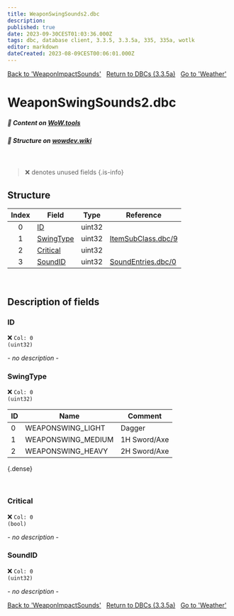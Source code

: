 ```yaml
---
title: WeaponSwingSounds2.dbc
description:
published: true
date: 2023-09-30CEST01:03:36.000Z
tags: dbc, database client, 3.3.5, 3.3.5a, 335, 335a, wotlk
editor: markdown
dateCreated: 2023-08-09CEST00:06:01.000Z
---
```

<a href="https://trinitycore.info/files/DBC/335/weaponimpactsounds" class="mt-5 v-btn v-btn--depressed v-btn--flat v-btn--outlined theme--light v-size--default darkblue--text text--lighten-3"><span class="v-btn__content"><i aria-hidden="true" class="v-icon notranslate v-icon--left mdi mdi-arrow-left theme--light"></i><span>Back to 'WeaponImpactSounds'</span></span></a>&nbsp;&nbsp;&nbsp;<a href="https://trinitycore.info/files/DBC/335/home" class="mt-5 v-btn v-btn--depressed v-btn--flat v-btn--outlined theme--light v-size--default darkblue--text text--lighten-3"><span class="v-btn__content"><i aria-hidden="true" class="v-icon notranslate v-icon--left mdi mdi-home-outline theme--light"></i><span>Return to DBCs (3.3.5a)</span></span></a>&nbsp;&nbsp;&nbsp;<a href="https://trinitycore.info/files/DBC/335/weather" class="mt-5 v-btn v-btn--depressed v-btn--flat v-btn--outlined theme--light v-size--default darkblue--text text--lighten-3"><span class="v-btn__content"><span>Go to 'Weather'</span><i aria-hidden="true" class="v-icon notranslate v-icon--right mdi mdi-arrow-right theme--light"></i></span></a>

# WeaponSwingSounds2.dbc
##### :open_book: Content on [WoW.tools](https://wow.tools/dbc/?dbc=weaponswingsounds2&build=3.3.5.12340)
##### :pencil: Structure on [wowdev.wiki](https://wowdev.wiki/DB/WeaponSwingSounds2)
&nbsp;

> :x: denotes unused fields
{.is-info}


## Structure

| Index | Field | Type | Reference |
| :---: | --- | :---: | --- |
| 0 | [ID](#id) | uint32 |  |
| 1 | [SwingType](#weight) | uint32 | [ItemSubClass.dbc/9](/files/DBC/335/itemsubclass#weaponswingsize) |
| 2 | [Critical](#critical) | uint32 |  |
| 3 | [SoundID](#soundid) | uint32 | [SoundEntries.dbc/0](/files/DBC/335/soundentries#id) |
&nbsp;
## Description of fields

### ID
:x: <code>Col: 0 (uint32)</code>

*- no description -*
&nbsp;

### SwingType
:x: <code>Col: 0 (uint32)</code>

| ID | Name | Comment |
|----|------|---------|
| 0 | WEAPONSWING_LIGHT | Dagger |
| 1 | WEAPONSWING_MEDIUM | 1H Sword/Axe |
| 2 | WEAPONSWING_HEAVY | 2H Sword/Axe |
{.dense}

&nbsp;

### Critical
:x: <code>Col: 0 (bool)</code>

*- no description -*
&nbsp;

### SoundID
:x: <code>Col: 0 (uint32)</code>

*- no description -*
&nbsp;

<a href="https://trinitycore.info/files/DBC/335/weaponimpactsounds" class="mt-5 v-btn v-btn--depressed v-btn--flat v-btn--outlined theme--light v-size--default darkblue--text text--lighten-3"><span class="v-btn__content"><i aria-hidden="true" class="v-icon notranslate v-icon--left mdi mdi-arrow-left theme--light"></i><span>Back to 'WeaponImpactSounds'</span></span></a>&nbsp;&nbsp;&nbsp;<a href="https://trinitycore.info/files/DBC/335/home" class="mt-5 v-btn v-btn--depressed v-btn--flat v-btn--outlined theme--light v-size--default darkblue--text text--lighten-3"><span class="v-btn__content"><i aria-hidden="true" class="v-icon notranslate v-icon--left mdi mdi-home-outline theme--light"></i><span>Return to DBCs (3.3.5a)</span></span></a>&nbsp;&nbsp;&nbsp;<a href="https://trinitycore.info/files/DBC/335/weather" class="mt-5 v-btn v-btn--depressed v-btn--flat v-btn--outlined theme--light v-size--default darkblue--text text--lighten-3"><span class="v-btn__content"><span>Go to 'Weather'</span><i aria-hidden="true" class="v-icon notranslate v-icon--right mdi mdi-arrow-right theme--light"></i></span></a>
